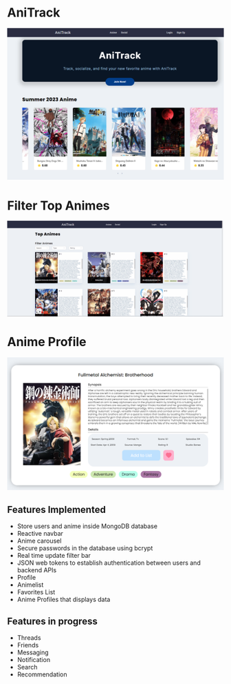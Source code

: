 # AniTrack
![](https://github.com/kleekev/anime-site/blob/main/documentation/home_page.png)
# Filter Top Animes
![](https://github.com/kleekev/anime-site/blob/main/documentation/top_animes.gif)
# Anime Profile
![](https://github.com/kleekev/anime-site/blob/main/documentation/anime_profile.png)
## Features Implemented
- Store users and anime inside MongoDB database
- Reactive navbar
- Anime carousel
- Secure passwords in the database using bcrypt
- Real time update filter bar
- JSON web tokens to establish authentication between users and backend APIs
- Profile
- Animelist
- Favorites List
- Anime Profiles that displays data
## Features in progress
- Threads
- Friends
- Messaging
- Notification
- Search
- Recommendation
